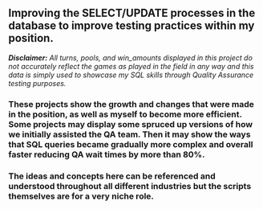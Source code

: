 ## Improving the SELECT/UPDATE processes in the database to improve testing practices within my position.

***Disclaimer:*** *All turns, pools, and win_amounts displayed in this project do not accurately reflect the games as played in the field in any way and this data is 
simply used to showcase my SQL skills through Quality Assurance testing purposes.* 

### These projects show the growth and changes that were made in the position, as well as myself to become more efficient. Some projects may display some spruced up versions of how we initially assisted the QA team. Then it may show the ways that SQL queries became gradually more complex and overall faster reducing QA wait times by more than 80%. 

### The ideas and concepts here can be referenced and understood throughout all different industries but the scripts themselves are for a very niche role. 
